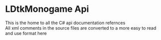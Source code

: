 # LDtkMonogame Api
This is the home to all the C# api documentation refernces  
All xml comments in the source files are converted to a more easy to read and use format here